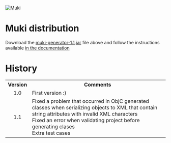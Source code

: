 ![Muki](https://raw.github.com/wiki/97bytes/Muki/resources/logo_muki.png)

Muki distribution
=================

Download the [muki-generator-1.1.jar](https://github.com/97bytes/Muki/blob/master/bin-distribution/muki-generator-1.1.jar?raw=true) file above and follow the instructions available [in the documentation](https://github.com/97bytes/Muki/wiki)

History
=======

<table>
    <tr>
        <th align="center"><b>Version</b></th>
        <th align="center"><b>Comments</b></th>
    </tr>
    <tr>
        <td align="center">1.0</td>
        <td align="left">First version :)</td>
    </tr>
    <tr>
        <td align="center">1.1</td>
        <td align="left">Fixed a problem that occurred in ObjC generated classes when serializing objects to XML that contain string attributes with invalid XML characters<br>
        	Fixed an error when validating project before generating clases<br>
        	Extra test cases
         </td>
    </tr>
</table>